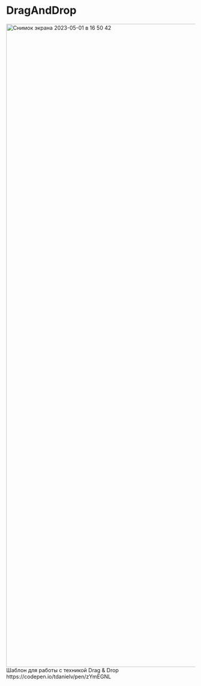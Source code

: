 # DragAndDrop
<img width="1716" alt="Снимок экрана 2023-05-01 в 16 50 42" src="https://user-images.githubusercontent.com/103593586/235453953-c0fc0c45-8d8a-40fe-abfb-4abc0da997c8.png">
Шаблон для работы с техникой Drag & Drop
https://codepen.io/tdanielv/pen/zYmEGNL
